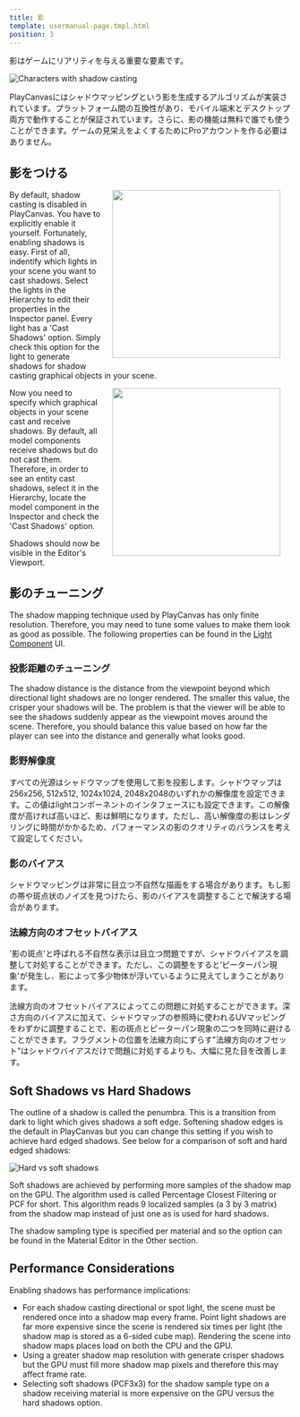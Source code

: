 ```yaml
---
title: 影
template: usermanual-page.tmpl.html
position: 3
---
```


影はゲームにリアリティを与える重要な要素です。

![Characters with shadow casting][1]

PlayCanvasにはシャドウマッピングという影を生成するアルゴリズムが実装されています。プラットフォーム間の互換性があり、モバイル端末とデスクトップ両方で動作することが保証されています。さらに、影の機能は無料で誰でも使うことができます。ゲームの見栄えをよくするためにProアカウントを作る必要はありません。

## 影をつける

<img src="/images/user-manual/scenes/components/component-light-directional.png" style="width: 300px; float: right; padding: 20px; padding-top: 0px;"/>

By default, shadow casting is disabled in PlayCanvas. You have to explicitly enable it yourself. Fortunately, enabling shadows is easy. First of all, indentify which lights in your scene you want to cast shadows. Select the lights in the Hierarchy to edit their properties in the Inspector panel. Every light has a 'Cast Shadows' option. Simply check this option for the light to generate shadows for shadow casting graphical objects in your scene.

<img src="/images/user-manual/scenes/components/component-model.png" style="width: 300px; float: right; padding: 20px; padding-top: 0px;"/>

Now you need to specify which graphical objects in your scene cast and receive shadows. By default, all model components receive shadows but do not cast them. Therefore, in order to see an entity cast shadows, select it in the Hierarchy, locate the model component in the Inspector and check the 'Cast Shadows' option.

Shadows should now be visible in the Editor's Viewport.

## 影のチューニング

The shadow mapping technique used by PlayCanvas has only finite resolution. Therefore, you may need to tune some values to make them look as good as possible. The following properties can be found in the [Light Component][2] UI.

### 投影距離のチューニング

The shadow distance is the distance from the viewpoint beyond which directional light shadows are no longer rendered. The smaller this value, the crisper your shadows will be. The problem is that the viewer will be able to see the shadows suddenly appear as the viewpoint moves around the scene. Therefore, you should balance this value based on how far the player can see into the distance and generally what looks good.

### 影野解像度

すべての光源はシャドウマップを使用して影を投影します。シャドウマップは256x256, 512x512, 1024x1024, 2048x2048のいずれかの解像度を設定できます。この値はlightコンポーネントのインタフェースにも設定できます。この解像度が高ければ高いほど、影は鮮明になります。ただし、高い解像度の影はレンダリングに時間がかかるため、パフォーマンスの影のクオリティのバランスを考えて設定してください。

### 影のバイアス

シャドウマッピングは非常に目立つ不自然な描画をする場合があります。もし影の帯や斑点状のノイズを見つけたら、影のバイアスを調整することで解決する場合があります。

### 法線方向のオフセットバイアス

'影の斑点'と呼ばれる不自然な表示は目立つ問題ですが、シャドウバイアスを調整して対処することができます。ただし、この調整をすると’ピーターパン現象'が発生し、影によって多少物体が浮いているように見えてしまうことがあります。

法線方向のオフセットバイアスによってこの問題に対処することができます。深さ方向のバイアスに加えて、シャドウマップの参照時に使われるUVマッピングをわずかに調整することで、影の斑点とピーターパン現象の二つを同時に避けることができます。フラグメントの位置を法線方向にずらす"法線方向のオフセット"はシャドウバイアスだけで問題に対処するよりも、大幅に見た目を改善します。

## Soft Shadows vs Hard Shadows

The outline of a shadow is called the penumbra. This is a transition from dark to light which gives shadows a soft edge. Softening shadow edges is the default in PlayCanvas but you can change this setting if you wish to achieve hard edged shadows. See below for a comparison of soft and hard edged shadows:

![Hard vs soft shadows][3]

Soft shadows are achieved by performing more samples of the shadow map on the GPU. The algorithm used is called Percentage Closest Filtering or PCF for short. This algorithm reads 9 localized samples (a 3 by 3 matrix) from the shadow map instead of just one as is used for hard shadows.

The shadow sampling type is specified per material and so the option can be found in the Material Editor in the Other section.

## Performance Considerations

Enabling shadows has performance implications:

* For each shadow casting directional or spot light, the scene must be rendered once into a shadow map every frame. Point light shadows are far more expensive since the scene is rendered six times per light (the shadow map is stored as a 6-sided cube map). Rendering the scene into shadow maps places load on both the CPU and the GPU.
* Using a greater shadow map resolution with generate crisper shadows but the GPU must fill more shadow map pixels and therefore this may affect frame rate.
* Selecting soft shadows (PCF3x3) for the shadow sample type on a shadow receiving material is more expensive on the GPU versus the hard shadows option.

[1]: /images/user-manual/graphics/shadows/doom3_shadows.jpg
[2]: /user-manual/packs/components/light
[3]: /images/user-manual/graphics/shadows/hard_vs_soft.jpg

